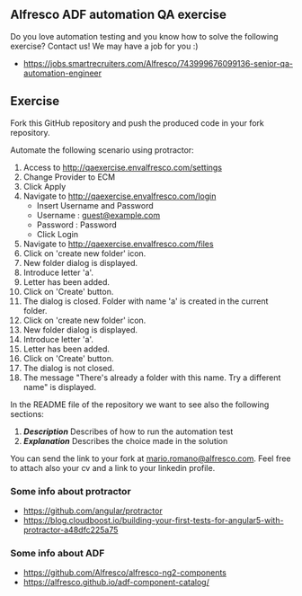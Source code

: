 ## Alfresco ADF automation QA exercise

Do you love automation testing and you know how to solve the following exercise? Contact us! We may have a job for you :)
* https://jobs.smartrecruiters.com/Alfresco/743999676099136-senior-qa-automation-engineer

## Exercise
Fork this GitHub repository and push the produced code in your fork repository. 

Automate the following scenario using protractor:

1. Access to http://qaexercise.envalfresco.com/settings
2. Change Provider to ECM
3. Click Apply
4. Navigate to http://qaexercise.envalfresco.com/login
    - Insert Username and Password
    - Username : guest@example.com
    - Password : Password
    - Click Login
5. Navigate to http://qaexercise.envalfresco.com/files
6. Click on 'create new folder' icon.
7. New folder dialog is displayed.
8. Introduce letter 'a'.
9. Letter has been added.
10. Click on 'Create' button.
11. The dialog is closed. Folder with name 'a' is created in the current folder.
12. Click on 'create new folder' icon.
13. New folder dialog is displayed.
14. Introduce letter 'a'.
15. Letter has been added.
16. Click on 'Create' button.
17. The dialog is not closed.
18. The message "There's already a folder with this name. Try a different name" is displayed.

In the README file of the repository we want to see also the following sections:
1. ***Description*** Describes of how to run the automation test
2. ***Explanation*** Describes the choice made in the solution

You can send the link to your fork at mario.romano@alfresco.com. Feel free to attach also your cv and a link to your linkedin profile.

### Some info about protractor
* https://github.com/angular/protractor
* https://blog.cloudboost.io/building-your-first-tests-for-angular5-with-protractor-a48dfc225a75

### Some info about ADF
* https://github.com/Alfresco/alfresco-ng2-components
* https://alfresco.github.io/adf-component-catalog/
